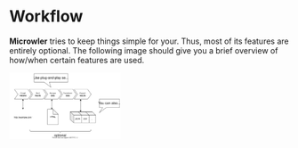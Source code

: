 # Workflow
**Microwler** tries to keep things simple for your. Thus, most of its features are entirely optional.
The following image should give you a brief overview of how/when certain features are used.

<img src="https://github.com/INNOVINATI/microwler/raw/master/docs/static/workflow.svg" width="200px" alt="Microwler Workflow">
